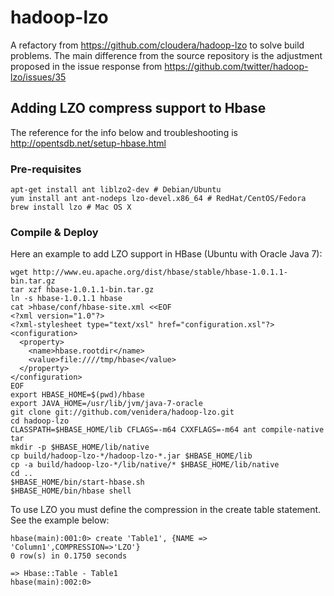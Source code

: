 # hadoop-lzo
A refactory from https://github.com/cloudera/hadoop-lzo to solve build problems.
The main difference from the source repository is the adjustment proposed in the issue response from https://github.com/twitter/hadoop-lzo/issues/35 

## Adding LZO compress support to Hbase
The reference for the info below and troubleshooting is http://opentsdb.net/setup-hbase.html

### Pre-requisites 
```
apt-get install ant liblzo2-dev # Debian/Ubuntu 
yum install ant ant-nodeps lzo-devel.x86_64 # RedHat/CentOS/Fedora 
brew install lzo # Mac OS X
```

### Compile & Deploy
Here an example to add LZO support in HBase (Ubuntu with Oracle Java 7):
```
wget http://www.eu.apache.org/dist/hbase/stable/hbase-1.0.1.1-bin.tar.gz
tar xzf hbase-1.0.1.1-bin.tar.gz
ln -s hbase-1.0.1.1 hbase
cat >hbase/conf/hbase-site.xml <<EOF
<?xml version="1.0"?> 
<?xml-stylesheet type="text/xsl" href="configuration.xsl"?> 
<configuration> 
  <property> 
    <name>hbase.rootdir</name> 
    <value>file:////tmp/hbase</value> 
  </property>
</configuration> 
EOF
export HBASE_HOME=$(pwd)/hbase
export JAVA_HOME=/usr/lib/jvm/java-7-oracle
git clone git://github.com/venidera/hadoop-lzo.git
cd hadoop-lzo
CLASSPATH=$HBASE_HOME/lib CFLAGS=-m64 CXXFLAGS=-m64 ant compile-native tar
mkdir -p $HBASE_HOME/lib/native
cp build/hadoop-lzo-*/hadoop-lzo-*.jar $HBASE_HOME/lib
cp -a build/hadoop-lzo-*/lib/native/* $HBASE_HOME/lib/native
cd ..
$HBASE_HOME/bin/start-hbase.sh
$HBASE_HOME/bin/hbase shell
```
To use LZO you must define the compression in the create table statement. See the example below:
```
hbase(main):001:0> create 'Table1', {NAME => 'Column1',COMPRESSION=>'LZO'}
0 row(s) in 0.1750 seconds

=> Hbase::Table - Table1
hbase(main):002:0>
```
